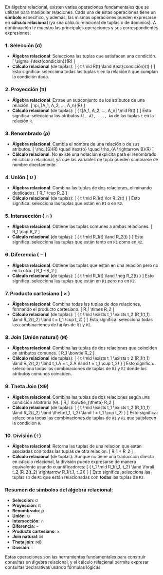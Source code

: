 
En álgebra relacional, existen varias operaciones fundamentales que se utilizan para manipular relaciones. Cada una de estas operaciones tiene un **símbolo** específico, y además, las mismas operaciones pueden expresarse en **cálculo relacional** (ya sea cálculo relacional de tuplas o de dominios). A continuación te muestro las principales operaciones y sus correspondientes expresiones.

### 1. **Selección (σ)**
   - **Álgebra relacional**: Selecciona las tuplas que satisfacen una condición.
     \[
     \sigma_{\text{condición}}(R)
     \]
   - **Cálculo relacional** (de tuplas):
     \[
     \{ t \mid R(t) \land \text{condición}(t) \}
     \]
     Esto significa: selecciona todas las tuplas `t` en la relación `R` que cumplan la condición dada.

### 2. **Proyección (π)**
   - **Álgebra relacional**: Extrae un subconjunto de los atributos de una relación.
     \[
     \pi_{A_1, A_2, ..., A_n}(R)
     \]
   - **Cálculo relacional** (de tuplas):
     \[
     \{ t[A_1, A_2, ..., A_n] \mid R(t) \}
     \]
     Esto significa: selecciona los atributos `A1, A2, ..., An` de las tuplas `t` en la relación `R`.

### 3. **Renombrado (ρ)**
   - **Álgebra relacional**: Cambia el nombre de una relación o de sus atributos.
     \[
     \rho_{S}(R) \quad \text{o} \quad \rho_{A \rightarrow B}(R)
     \]
   - **Cálculo relacional**: No existe una notación explícita para el renombrado en cálculo relacional, ya que las variables de tupla pueden cambiarse de nombre directamente.

### 4. **Unión ( ∪ )**
   - **Álgebra relacional**: Combina las tuplas de dos relaciones, eliminando duplicados.
     \[
     R_1 \cup R_2
     \]
   - **Cálculo relacional** (de tuplas):
     \[
     \{ t \mid R_1(t) \lor R_2(t) \}
     \]
     Esto significa: selecciona las tuplas que están en `R1` o en `R2`.

### 5. **Intersección ( ∩ )**
   - **Álgebra relacional**: Obtiene las tuplas comunes a ambas relaciones.
     \[
     R_1 \cap R_2
     \]
   - **Cálculo relacional** (de tuplas):
     \[
     \{ t \mid R_1(t) \land R_2(t) \}
     \]
     Esto significa: selecciona las tuplas que están tanto en `R1` como en `R2`.

### 6. **Diferencia ( − )**
   - **Álgebra relacional**: Obtiene las tuplas que están en una relación pero no en la otra.
     \[
     R_1 - R_2
     \]
   - **Cálculo relacional** (de tuplas):
     \[
     \{ t \mid R_1(t) \land \neg R_2(t) \}
     \]
     Esto significa: selecciona las tuplas que están en `R1` pero no en `R2`.

### 7. **Producto cartesiano ( × )**
   - **Álgebra relacional**: Combina todas las tuplas de dos relaciones, formando el producto cartesiano.
     \[
     R_1 \times R_2
     \]
   - **Cálculo relacional** (de tuplas):
     \[
     \{ t \mid \exists t_1 \exists t_2 (R_1(t_1) \land R_2(t_2) \land t = t_1 \cup t_2) \}
     \]
     Esto significa: selecciona todas las combinaciones de tuplas de `R1` y `R2`.

### 8. **Join (Unión natural) (⨝)**
   - **Álgebra relacional**: Combina las tuplas de dos relaciones que coinciden en atributos comunes.
     \[
     R_1 \bowtie R_2
     \]
   - **Cálculo relacional** (de tuplas):
     \[
     \{ t \mid \exists t_1 \exists t_2 (R_1(t_1) \land R_2(t_2) \land t_1.A = t_2.A \land t = t_1 \cup t_2) \}
     \]
     Esto significa: selecciona todas las combinaciones de tuplas de `R1` y `R2` donde los atributos comunes coinciden.

### 9. **Theta Join (⨝θ)**
   - **Álgebra relacional**: Combina las tuplas de dos relaciones según una condición arbitraria (θ).
     \[
     R_1 \bowtie_{\theta} R_2
     \]
   - **Cálculo relacional** (de tuplas):
     \[
     \{ t \mid \exists t_1 \exists t_2 (R_1(t_1) \land R_2(t_2) \land \theta(t_1, t_2) \land t = t_1 \cup t_2) \}
     \]
     Esto significa: selecciona todas las combinaciones de tuplas de `R1` y `R2` que satisfacen la condición `θ`.

### 10. **División (÷)**
   - **Álgebra relacional**: Retorna las tuplas de una relación que están asociadas con todas las tuplas de otra relación.
     \[
     R_1 ÷ R_2
     \]
   - **Cálculo relacional** (de tuplas):
     Aunque no tiene una traducción directa en cálculo relacional, la división puede expresarse de manera equivalente usando cuantificadores:
     \[
     \{ t_1 \mid R_1(t_1, t_2) \land \forall t_2 (R_2(t_2) \rightarrow R_1(t_1, t_2)) \}
     \]
     Esto significa: selecciona las tuplas `t1` de `R1` que están relacionadas con **todas** las tuplas de `R2`.

### Resumen de símbolos del álgebra relacional:
- **Selección**: σ
- **Proyección**: π
- **Renombrado**: ρ
- **Unión**: ∪
- **Intersección**: ∩
- **Diferencia**: −
- **Producto cartesiano**: ×
- **Join natural**: ⨝
- **Theta join**: ⨝θ
- **División**: ÷

Estas operaciones son las herramientas fundamentales para construir consultas en álgebra relacional, y el cálculo relacional permite expresar consultas declarativas usando fórmulas lógicas.

